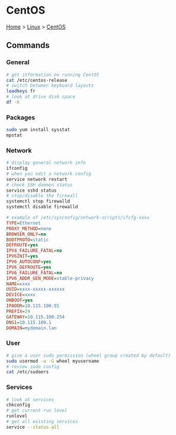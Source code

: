# CentOS

[Home](../readme.md) > [Linux](./linux.md) > [CentOS](./centos.md)

## Commands

### General

```bash
# get information on running CentOS
cat /etc/centos-release
# switch between keyboard layouts
loadkeys fr
# look at drive disk space
df -h
```

### Packages

```bash
sudo yum install sysstat
mpstat
```

### Network

```bash
# display general network info
ifconfig
# when you edit a network config
service network restart
# check SSH daemon status
service sshd status
# stop/disable the firewall
systemctl stop firewalld
systemctl disable firewalld
```

```ini
# example of /etc/sysconfig/network-scripts/ifcfg-xxxx
TYPE=Ethernet
PROXY_METHOD=none
BROWSER_ONLY=no
BOOTPROTO=static
DEFROUTE=yes
IPV4_FAILURE_FATAL=no
IPV6INIT=yes
IPV6_AUTOCONF=yes
IPV6_DEFROUTE=yes
IPV6_FAILURE_FATAL=no
IPV6_ADDR_GEN_MODE=stable-privacy
NAME=xxxx
UUID=xxxx-xxxxx-xxxxxx
DEVICE=xxxx
ONBOOT=yes
IPADDR=10.115.100.91
PREFIX=24
GATEWAY=10.115.100.254
DNS1=10.115.100.1
DOMAIN=mydomain.lan
```

### User

```bash
# give a user sudo permission (wheel group created by default)
sudo usermod -a -G wheel myusername
# review sudo config
cat /etc/sudoers
```

### Services

```bash
# look at services
chkconfig
# get current run level
runlevel
# get all existing services
service --status-all
```
